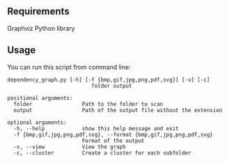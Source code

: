 ## Requirements

Graphviz Python library

## Usage
You can run this script from command line:
```
dependency_graph.py [-h] [-f {bmp,gif,jpg,png,pdf,svg}] [-v] [-c]
                           folder output
```

```
positional arguments:
  folder                Path to the folder to scan
  output                Path of the output file without the extension

optional arguments:
  -h, --help            show this help message and exit
  -f {bmp,gif,jpg,png,pdf,svg}, --format {bmp,gif,jpg,png,pdf,svg}
                        Format of the output
  -v, --view            View the graph
  -c, --cluster         Create a cluster for each subfolder
```